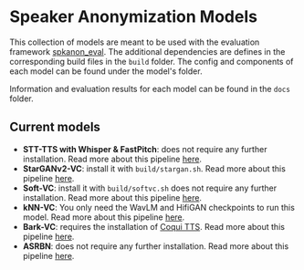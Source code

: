 # Speaker Anonymization Models

This collection of models are meant to be used with the evaluation framework [spkanon_eval](https://github.com/carlosfranzreb/spkanon_eval). The additional dependencies are defines in the corresponding build files in the `build` folder. The config and components of each model can be found under the model's folder.

Information and evaluation results for each model can be found in the `docs` folder.

## Current models

- **STT-TTS with Whisper & FastPitch**: does not require any further installation. Read more about this pipeline [here](docs/whisper_fastpitch.md).
- **StarGANv2-VC**: install it with `build/stargan.sh`. Read more about this pipeline [here](docs/whisper_fastpitch.md).
- **Soft-VC**: install it with `build/softvc.sh` does not require any further installation. Read more about this pipeline [here](docs/whisper_fastpitch.md).
- **kNN-VC**: You only need the WavLM and HifiGAN checkpoints to run this model. Read more about this pipeline [here](docs/knnvc.md).
- **Bark-VC**: requires the installation of [Coqui TTS](https://docs.coqui.ai/en/latest/installation.html). Read more about this pipeline [here](docs/barkvc.md).
- **ASRBN**: does not require any further installation. Read more about this pipeline [here](docs/asrbn.md).
